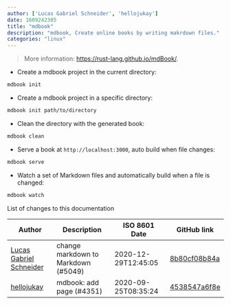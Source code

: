 ```yaml
---
author: ['Lucas Gabriel Schneider', 'hellojukay']
date: 1609242305
title: "mdbook"
description: "mdbook, Create online books by writing makrdown files."
categories: "linux"
---
```

> More information: <https://rust-lang.github.io/mdBook/>.

- Create a mdbook project in the current directory:

```bash
mdbook init
```

- Create a mdbook project in a specific directory:

```bash
mdbook init path/to/directory
```

- Clean the directory with the generated book:

```bash
mdbook clean
```

- Serve a book at `http://localhost:3000`, auto build when file changes:

```bash
mdbook serve
```

- Watch a set of Markdown files and automatically build when a file is changed:

```bash
mdbook watch
```
List of changes to this documentation


Author | Description | ISO 8601 Date | GitHub link
------|-----|-----|-----
[Lucas Gabriel Schneider](mailto:casdpa@gmail.com) | change markdown to Markdown (#5049) | 2020-12-29T12:45:05 | [8b80cf08b84a](https://github.com/tldr-pages/tldr/commit/8b80cf08b84aec781c99c2a42c7acf95bab446cf)
[hellojukay](mailto:licong@qianxin.com) | mdbook: add page (#4351) | 2020-09-25T08:35:24 | [4538547a6f8e](https://github.com/tldr-pages/tldr/commit/4538547a6f8e0d98b338bede68db41efe2486a14)

